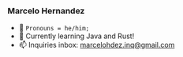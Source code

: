 ### Marcelo Hernandez

- 💬 `Pronouns = he/him;`
- 🌱 Currently learning Java and Rust!
- 📫 Inquiries inbox: marcelohdez.inq@gmail.com

<!--
**marcelohdez/marcelohdez** is a ✨ _special_ ✨ repository because its `README.md` (this file) appears on your GitHub profile.

Here are some ideas to get you started:

- 🔭 I’m currently working on ...
- 🌱 I’m currently learning ...
- 👯 I’m looking to collaborate on ...
- 🤔 I’m looking for help with ...
- 💬 Ask me about ...
- 📫 How to reach me: ...
- 😄 Pronouns: ...
- ⚡ Fun fact: ...
-->
